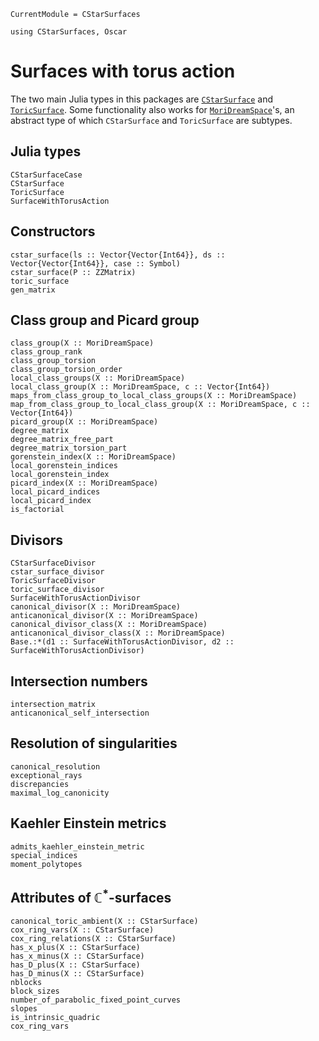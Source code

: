 ```@meta
CurrentModule = CStarSurfaces
```

```@setup oscar
using CStarSurfaces, Oscar 
```

# Surfaces with torus action

The two main Julia types in this packages are [`CStarSurface`](@ref) and
[`ToricSurface`](@ref). Some functionality also works for
[`MoriDreamSpace`](@ref)'s, an abstract type of which `CStarSurface` and
`ToricSurface` are subtypes.

## Julia types

```@docs
CStarSurfaceCase
CStarSurface
ToricSurface
SurfaceWithTorusAction
```

## Constructors 

```@docs
cstar_surface(ls :: Vector{Vector{Int64}}, ds :: Vector{Vector{Int64}}, case :: Symbol)
cstar_surface(P :: ZZMatrix)
toric_surface
gen_matrix
```

## Class group and Picard group

```@docs
class_group(X :: MoriDreamSpace)
class_group_rank
class_group_torsion
class_group_torsion_order
local_class_groups(X :: MoriDreamSpace)
local_class_group(X :: MoriDreamSpace, c :: Vector{Int64})
maps_from_class_group_to_local_class_groups(X :: MoriDreamSpace)
map_from_class_group_to_local_class_group(X :: MoriDreamSpace, c :: Vector{Int64})
picard_group(X :: MoriDreamSpace)
degree_matrix
degree_matrix_free_part
degree_matrix_torsion_part
gorenstein_index(X :: MoriDreamSpace)
local_gorenstein_indices
local_gorenstein_index
picard_index(X :: MoriDreamSpace)
local_picard_indices
local_picard_index
is_factorial
```

## Divisors

```@docs
CStarSurfaceDivisor
cstar_surface_divisor
ToricSurfaceDivisor
toric_surface_divisor
SurfaceWithTorusActionDivisor
canonical_divisor(X :: MoriDreamSpace)
anticanonical_divisor(X :: MoriDreamSpace)
canonical_divisor_class(X :: MoriDreamSpace)
anticanonical_divisor_class(X :: MoriDreamSpace)
Base.:*(d1 :: SurfaceWithTorusActionDivisor, d2 :: SurfaceWithTorusActionDivisor)
```

## Intersection numbers

```@docs
intersection_matrix
anticanonical_self_intersection
```

## Resolution of singularities

```@docs
canonical_resolution
exceptional_rays
discrepancies
maximal_log_canonicity
```

## Kaehler Einstein metrics

```@docs
admits_kaehler_einstein_metric
special_indices
moment_polytopes
```

## Attributes of $\mathbb{C}^*$-surfaces

```@docs
canonical_toric_ambient(X :: CStarSurface)
cox_ring_vars(X :: CStarSurface)
cox_ring_relations(X :: CStarSurface)
has_x_plus(X :: CStarSurface)
has_x_minus(X :: CStarSurface)
has_D_plus(X :: CStarSurface)
has_D_minus(X :: CStarSurface)
nblocks
block_sizes
number_of_parabolic_fixed_point_curves
slopes
is_intrinsic_quadric
cox_ring_vars
```
